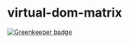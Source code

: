 # virtual-dom-matrix

[![Greenkeeper badge](https://badges.greenkeeper.io/SlimDogs/virtual-dom-matrix.svg)](https://greenkeeper.io/)